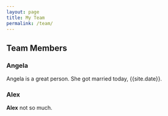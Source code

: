 ```yaml
---
layout: page
title: My Team
permalink: /team/
---
```


## Team Members

### Angela

Angela is a great person. She got married today, {{site.date}}.

### Alex

<strong>Alex</strong> not so much.
